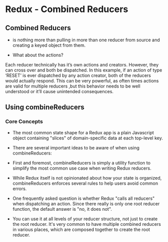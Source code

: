 # Redux - Combined Reducers
 
 ## Combined Reducers

- is nothing more than pulling in more than one reducer from source and creating a keyed object from them.

- What about the actions?

Each reducer technically has it’s own actions and creators.
However, they can cross over and both be dispatched.
In this example, if an action of type ‘RESET’ is ever dispatched by any action creator, both of the reducers would actually respond.
This can be very powerful, as often times actions are valid for multiple reducers
,but this behavior needs to be well understood or it’ll cause unintended consequences.
 
 ## Using combineReducers

### Core Concepts

- The most common state shape for a Redux app is a plain Javascript object containing "slices" of domain-specific data at each top-level key.

- There are several important ideas to be aware of when using combineReducers:

- First and foremost, combineReducers is simply a utility function to simplify the most common use case when writing Redux reducers.
- While Redux itself is not opinionated about how your state is organized, combineReducers enforces several rules to help users avoid common errors. 
- One frequently asked question is whether Redux "calls all reducers" when dispatching an action. Since there really is only one root reducer function, the default answer is "no, it does not".
- You can use it at all levels of your reducer structure, not just to create the root reducer. It's very common to have multiple combined reducers in various places, which are composed together to create the root reducer.

